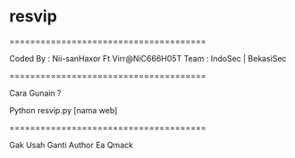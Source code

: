 # resvip


======================================

Coded By : Nii-sanHaxor Ft Virr@NiC666H05T
Team     : IndoSec | BekasiSec 

======================================

Cara Gunain ? 

Python resvip.py [nama web]

======================================

Gak Usah Ganti Author Ea Qmack 
 #
